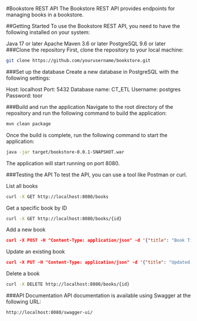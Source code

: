 #Bookstore REST API
The Bookstore REST API provides endpoints for managing books in a bookstore.

##Getting Started
To use the Bookstore REST API, you need to have the following installed on your system:

Java 17 or later
Apache Maven 3.6 or later
PostgreSQL 9.6 or later
###Clone the repository
First, clone the repository to your local machine:

```bash
git clone https://github.com/yourusername/bookstore.git
```
###Set up the database
Create a new database in PostgreSQL with the following settings:

Host: localhost
Port: 5432
Database name: CT_ETL
Username: postgres
Password: toor

###Build and run the application
Navigate to the root directory of the repository and run the following command to build the application:

```bash
mvn clean package
```
Once the build is complete, run the following command to start the application:

```bash
java -jar target/bookstore-0.0.1-SNAPSHOT.war
```
The application will start running on port 8080.

###Testing the API
To test the API, you can use a tool like Postman or curl.

List all books
```bash
curl -X GET http://localhost:8080/books
```
Get a specific book by ID
```bash
curl -X GET http://localhost:8080/books/{id}
```
Add a new book
```json
curl -X POST -H "Content-Type: application/json" -d '{"title": "Book Title", "description": "Book Description", "author": "Book Author", "genre": "Book Genre", "format": "Book Format", "volumes": 1}' http://localhost:8080/books
```
Update an existing book
```json
curl -X PUT -H "Content-Type: application/json" -d '{"title": "Updated Book Title", "description": "Updated Book Description", "author": "Updated Book Author", "genre": "Updated Book Genre", "format": "Updated Book Format", "volumes": 2}' http://localhost:8080/books/{id}
```
Delete a book
```bash
curl -X DELETE http://localhost:8080/books/{id}
```
###API Documentation
API documentation is available using Swagger at the following URL:

```bash
http://localhost:8080/swagger-ui/
```
